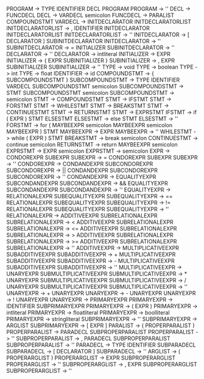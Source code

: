 PROGRAM                     -> TYPE IDENTIFIER DECL PROGRAM
PROGRAM                     -> ''
DECL                        -> FUNCDECL
DECL                        -> VARDECL semicolon
FUNCDECL                    -> PARALIST COMPOUNDSTMT
VARDECL                     -> INITDECLARATOR INITDECLARATORLIST
INITDECLARATORLIST          -> , IDENTIFIER INITDECLARATOR INITDECLARATORLIST
INITDECLARATORLIST          -> ''
INITDECLARATOR              -> [ DECLARATOR ] SUBINITDECLARATOR
INITDECLARATOR              -> ''
SUBINITDECLARATOR           -> = INITIALIZER
SUBINITDECLARATOR           -> ''
DECLARATOR                  -> ''
DECLARATOR                  -> intliteral
INITIALIZER                 -> EXPR
INITIALIZER                 -> { EXPR SUBINITIALIZER }
SUBINITIALIZER              -> , EXPR SUBINITIALIZER
SUBINITIALIZER              -> ''
TYPE                        -> void
TYPE                        -> boolean
TYPE                        -> int
TYPE                        -> float
IDENTIFIER                  -> id
COMPOUNDSTMT                -> { SUBCOMPOUNDSTMT }
SUBCOMPOUNDSTMT             -> TYPE IDENTIFIER VARDECL SUBCOMPOUNDSTMT semicolon
SUBCOMPOUNDSTMT             -> STMT SUBCOMPOUNDSTMT semicolon
SUBCOMPOUNDSTMT             -> semicolon
STMT                        -> COMPOUNDSTMT
STMT                        -> IFSTMT
STMT                        -> FORSTMT
STMT                        -> WHILESTMT
STMT                        -> BREAKSTMT
STMT                        -> CONTINUESTMT
STMT                        -> RETURNSTMT
STMT                        -> EXPRSTMT
IFSTMT                      -> if ( EXPR ) STMT ELSESTMT
ELSESTMT                    -> else STMT
ELSESTMT                    -> ''
FORSTMT                     -> for ( MAYBEEXPR semicolon MAYBEEXPR semicolon MAYBEEXPR ) STMT
MAYBEEXPR                   -> EXPR
MAYBEEXPR                   -> ''
WHILESTMT                   -> while ( EXPR ) STMT
BREAKSTMT                   -> break semicolon
CONTINUESTMT                -> continue semicolon
RETURNSTMT                  -> return MAYBEEXPR semicolon
EXPRSTMT                    -> EXPR semicolon
EXPRSTMT                    -> semicolon
EXPR                        -> CONDOREXPR SUBEXPR
SUBEXPR                     -> = CONDOREXPR SUBEXPR
SUBEXPR                     -> ''
CONDOREXPR                  -> CONDANDEXPR SUBCONDOREXPR
SUBCONDOREXPR               -> || CONDANDEXPR SUBCONDOREXPR
SUBCONDOREXPR               -> ''
CONDANDEXPR                 -> EQUALITYEXPR SUBCONDANDEXPR
SUBCONDANDEXPR              -> && EQUALITYEXPR SUBCONDANDEXPR
SUBCONDANDEXPR              -> ''
EQUALITYEXPR                -> RELATIONALEXPR SUBEQUALITYEXPR
SUBEQUALITYEXPR             -> == RELATIONALEXPR SUBEQUALITYEXPR
SUBEQUALITYEXPR             -> != RELATIONALEXPR SUBEQUALITYEXPR
SUBEQUALITYEXPR             -> ''
RELATIONALEXPR              -> ADDITIVEEXPR SUBRELATIONALEXPR
SUBRELATIONALEXPR           -> < ADDITIVEEXPR SUBRELATIONALEXPR
SUBRELATIONALEXPR           -> <= ADDITIVEEXPR SUBRELATIONALEXPR
SUBRELATIONALEXPR           -> > ADDITIVEEXPR SUBRELATIONALEXPR
SUBRELATIONALEXPR           -> >= ADDITIVEEXPR SUBRELATIONALEXPR
SUBRELATIONALEXPR           -> ''
ADDITIVEEXPR                -> MULTIPLICATIVEEXPR SUBADDITIVEEXPR
SUBADDITIVEEXPR             -> + MULTIPLICATIVEEXPR SUBADDITIVEEXPR
SUBADDITIVEEXPR             -> - MULTIPLICATIVEEXPR SUBADDITIVEEXPR
SUBADDITIVEEXPR             -> ''
MULTIPLICATIVEEXPR          -> UNARYEXPR SUBMULTIPLICATIVEEXPR
SUBMULTIPLICATIVEEXPR       -> * UNARYEXPR SUBMULTIPLICATIVEEXPR
SUBMULTIPLICATIVEEXPR       -> / UNARYEXPR SUBMULTIPLICATIVEEXPR
SUBMULTIPLICATIVEEXPR       -> ''
UNARYEXPR                   -> + UNARYEXPR
UNARYEXPR                   -> - UNARYEXPR
UNARYEXPR                   -> ! UNARYEXPR
UNARYEXPR                   -> PRIMARYEXPR
PRIMARYEXPR                 -> IDENTIFIER SUBPRIMARYEXPR
PRIMARYEXPR                 -> ( EXPR )
PRIMARYEXPR                 -> intliteral
PRIMARYEXPR                 -> floatliteral
PRIMARYEXPR                 -> boolliteral
PRIMARYEXPR                 -> stringliteral
SUBPRIMARYEXPR              -> ''
SUBPRIMARYEXPR              -> ARGLIST
SUBPRIMARYEXPR              -> [ EXPR ]
PARALIST                    -> ( PROPERPARALIST )
PROPERPARALIST              -> PARADECL SUBPROPERPARALIST
PROPERPARALIST              -> ''
SUBPROPERPARALIST           -> , PARADECL SUBPROPERPARALIST
SUBPROPERPARALIST           -> ''
PARADECL                    -> TYPE IDENTIFIER SUBPARADECL
SUBPARADECL                 -> [ DECLARATOR ]
SUBPARADECL                 -> ''
ARGLIST                     -> ( PROPERARGLIST )
PROPERARGLIST               -> EXPR SUBPROPERARGLIST
PROPERARGLIST               -> ''
SUBPROPERARGLIST            -> , EXPR SUBPROPERARGLIST
SUBPROPERARGLIST            -> ''